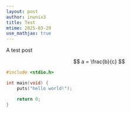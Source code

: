 ```yaml
---
layout: post
author: inunix3
title: Test
mtime: 2025-03-29
use_mathjax: true
---
```


A test post

$$
a = \frac{b}{c}
$$

```c
#include <stdio.h>

int main(void) {
    puts("hello world!");

    return 0;
}
```
